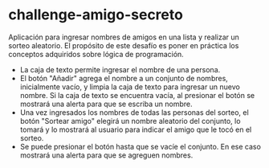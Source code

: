 # challenge-amigo-secreto
Aplicación para ingresar nombres de amigos en una lista y realizar un sorteo aleatorio.
El propósito de este desafío es poner en práctica los conceptos adquiridos sobre lógica de programación.

- La caja de texto permite ingresar el nombre de una persona. 
- El botón "Añadir" agrega el nombre a un conjunto de nombres, inicialmente vacío, y limpia la caja de texto para ingresar un nuevo nombre. Si la caja de texto se encuentra vacía, al presionar el botón se mostrará una alerta para que se escriba un nombre.
- Una vez ingresados los nombres de todas las personas del sorteo, el botón "Sortear amigo" elegirá un nombre aleatorio del conjunto, lo tomará y lo mostrará al usuario para indicar el amigo que le tocó en el sorteo.
- Se puede presionar el botón hasta que se vacíe el conjunto. En ese caso mostrará una alerta para que se agreguen nombres. 
